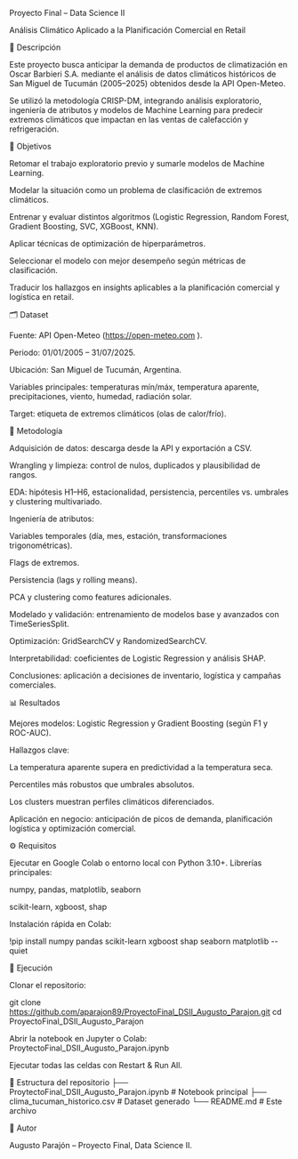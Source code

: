 Proyecto Final – Data Science II

Análisis Climático Aplicado a la Planificación Comercial en Retail

📌 Descripción

Este proyecto busca anticipar la demanda de productos de climatización en Oscar Barbieri S.A. mediante el análisis de datos climáticos históricos de San Miguel de Tucumán (2005–2025) obtenidos desde la API Open-Meteo.

Se utilizó la metodología CRISP-DM, integrando análisis exploratorio, ingeniería de atributos y modelos de Machine Learning para predecir extremos climáticos que impactan en las ventas de calefacción y refrigeración.

🎯 Objetivos

Retomar el trabajo exploratorio previo y sumarle modelos de Machine Learning.

Modelar la situación como un problema de clasificación de extremos climáticos.

Entrenar y evaluar distintos algoritmos (Logistic Regression, Random Forest, Gradient Boosting, SVC, XGBoost, KNN).

Aplicar técnicas de optimización de hiperparámetros.

Seleccionar el modelo con mejor desempeño según métricas de clasificación.

Traducir los hallazgos en insights aplicables a la planificación comercial y logística en retail.

🗂 Dataset

Fuente: API Open-Meteo (https://open-meteo.com
).

Periodo: 01/01/2005 – 31/07/2025.

Ubicación: San Miguel de Tucumán, Argentina.

Variables principales: temperaturas mín/máx, temperatura aparente, precipitaciones, viento, humedad, radiación solar.

Target: etiqueta de extremos climáticos (olas de calor/frío).

🔎 Metodología

Adquisición de datos: descarga desde la API y exportación a CSV.

Wrangling y limpieza: control de nulos, duplicados y plausibilidad de rangos.

EDA: hipótesis H1–H6, estacionalidad, persistencia, percentiles vs. umbrales y clustering multivariado.

Ingeniería de atributos:

Variables temporales (día, mes, estación, transformaciones trigonométricas).

Flags de extremos.

Persistencia (lags y rolling means).

PCA y clustering como features adicionales.

Modelado y validación: entrenamiento de modelos base y avanzados con TimeSeriesSplit.

Optimización: GridSearchCV y RandomizedSearchCV.

Interpretabilidad: coeficientes de Logistic Regression y análisis SHAP.

Conclusiones: aplicación a decisiones de inventario, logística y campañas comerciales.

📊 Resultados

Mejores modelos: Logistic Regression y Gradient Boosting (según F1 y ROC-AUC).

Hallazgos clave:

La temperatura aparente supera en predictividad a la temperatura seca.

Percentiles más robustos que umbrales absolutos.

Los clusters muestran perfiles climáticos diferenciados.

Aplicación en negocio: anticipación de picos de demanda, planificación logística y optimización comercial.

⚙️ Requisitos

Ejecutar en Google Colab o entorno local con Python 3.10+.
Librerías principales:

numpy, pandas, matplotlib, seaborn

scikit-learn, xgboost, shap

Instalación rápida en Colab:

!pip install numpy pandas scikit-learn xgboost shap seaborn matplotlib --quiet

🚀 Ejecución

Clonar el repositorio:

git clone https://github.com/aparajon89/ProyectoFinal_DSII_Augusto_Parajon.git
cd ProyectoFinal_DSII_Augusto_Parajon


Abrir la notebook en Jupyter o Colab:
ProytectoFinal_DSII_Augusto_Parajon.ipynb

Ejecutar todas las celdas con Restart & Run All.

📂 Estructura del repositorio
├── ProytectoFinal_DSII_Augusto_Parajon.ipynb   # Notebook principal
├── clima_tucuman_historico.csv                 # Dataset generado
└── README.md                                   # Este archivo

👤 Autor

Augusto Parajón – Proyecto Final, Data Science II.
